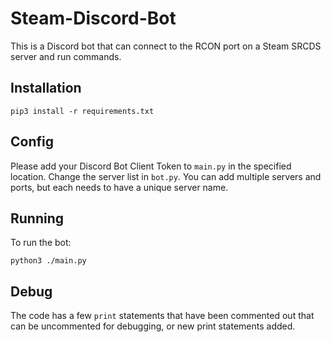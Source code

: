 # Steam-Discord-Bot

This is a Discord bot that can connect to the RCON port on a Steam SRCDS server and run commands.

## Installation

```
pip3 install -r requirements.txt
```

## Config

Please add your Discord Bot Client Token to `main.py` in the specified location.
Change the server list in `bot.py`. You can add multiple servers and ports, but each needs to have a unique server name.

## Running

To run the bot:
```
python3 ./main.py
```

## Debug

The code has a few `print` statements that have been commented out that can be uncommented for debugging, or new print statements added.
